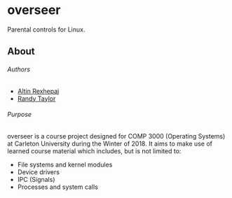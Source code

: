 # overseer
Parental controls for Linux.

## About
###### Authors
* [Altin Rexhepaj](https://github.com/altin)
* [Randy Taylor](https:/github.com/aclonegeek)

###### Purpose
overseer is a course project designed for COMP 3000 (Operating Systems) at Carleton University during the Winter of 2018. It aims to make use of learned course material which includes, but is not limited to:  
* File systems and kernel modules
* Device drivers
* IPC (Signals)
* Processes and system calls
